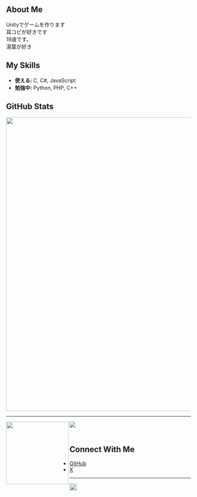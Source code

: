 ## About Me

Unityでゲームを作ります <br>
耳コピが好きです <br>
19歳です。 <br>
湯葉が好き <br>

## My Skills

- **使える:** C, C#, JavaScript  
- **勉強中:** Python, PHP, C++

## GitHub Stats

<a href="https://github.com/ryo-ma/github-profile-trophy">
  <img width=800 src="https://github-profile-trophy.vercel.app/?username=cotore-game&column=10&theme=gruvbox&no-frame=true"/>
</a>

---

<div>
  <img height="170" align="left" src="https://github-readme-stats.vercel.app/api?username=cotore-game&count_private=true&include_all_commits=true" />
  <img src="https://github-readme-stats.vercel.app/api/top-langs/?username=cotore-game&layout=compact" />
</div>
<br>

## Connect With Me

- [GitHub](https://github.com/cotore-game)
- [X](https://twitter.com/cotorecr)

---
<p align="left">
  <a href="https://github.com/cotore-game">
    <img height="20" src="https://komarev.com/ghpvc/?username=cotore-game" />
  </a>
</p>
